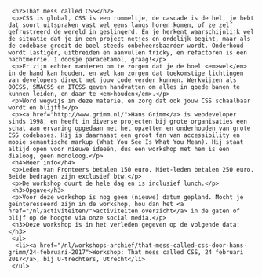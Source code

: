      <h2>That mess called CSS</h2>
     <p>CSS is global, CSS is een rommeltje, de cascade is de hel, je hebt dat soort uitspraken vast wel eens langs horen komen, of ze zelf gefrustreerd de wereld in geslingerd. En je herkent waarschijnlijk wel de situatie dat je in een project netjes en ordelijk begint, maar als de codebase groeit de boel steeds onbeheersbaarder wordt. Onderhoud wordt lastiger, uitbreiden en aanvullen tricky, en refactoren is een nachtmerrie. 1 doosje paracetamol, graag!</p>
     <p>Er zijn echter manieren om te zorgen dat je de boel <em>wel</em> in de hand kan houden, en wel kan zorgen dat toekomstige lichtingen van developers direct met jouw code verder kunnen. Werkwijzen als OOCSS, SMACSS en ITCSS geven handvatten om alles in goede banen te kunnen leiden, en daar te <em>houden</em>.</p>
     <p>Word wegwijs in deze materie, en zorg dat ook jouw CSS schaalbaar wordt en blijft!</p>
     <p><a href="http://www.grimm.nl/">Hans Grimm</a> is webdeveloper sinds 1998, en heeft in diverse projecten bij grote organisaties een schat aan ervaring opgedaan met het opzetten en onderhouden van grote CSS codebases. Hij is daarnaast een groot fan van accessibility en mooie semantische markup (What You See Is What You Mean). Hij staat altijd open voor nieuwe ideeën, dus een workshop met hem is een dialoog, geen monoloog.</p>
     <h4>Meer info</h4>
     <p>Leden van Fronteers betalen 150 euro. Niet-leden betalen 250 euro. Beide bedragen zijn exclusief btw.</p>
     <p>De workshop duurt de hele dag en is inclusief lunch.</p>
     <h3>Opgave</h3>
     <p>Voor deze workshop is nog geen (nieuwe) datum gepland. Mocht je geïnteresseerd zijn in de workshop, hou dan het <a href="/nl/activiteiten/">activiteiten overzicht</a> in de gaten of blijf op de hoogte via onze social media.</p>
     <h3>Deze workshop is in het verleden gegeven op de volgende data: </h3>
     <ul>
      <li><a href="/nl/workshops-archief/that-mess-called-css-door-hans-grimm/24-februari-2017">Workshop: That mess called CSS, 24 februari 2017</a>, bij U-trechters, Utrecht</li>
     </ul>
